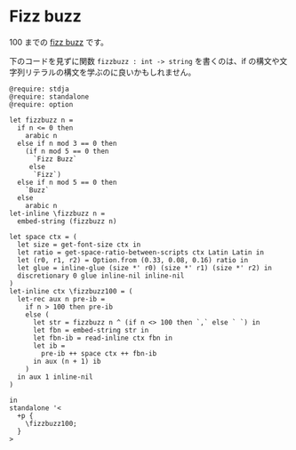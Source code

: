 # Fizz buzz

100 までの [fizz buzz](https://ja.wikipedia.org/wiki/Fizz_Buzz) です。

下のコードを見ずに関数 `fizzbuzz : int -> string` を書くのは、if の構文や文字列リテラルの構文を学ぶのに良いかもしれません。

<div class="result-size-full" markdown="1">

```satysfi
@require: stdja
@require: standalone
@require: option

let fizzbuzz n =
  if n <= 0 then
    arabic n
  else if n mod 3 == 0 then
    (if n mod 5 == 0 then
      `Fizz Buzz`
     else
      `Fizz`)
  else if n mod 5 == 0 then
    `Buzz`
  else
    arabic n
let-inline \fizzbuzz n =
  embed-string (fizzbuzz n)

let space ctx = (
  let size = get-font-size ctx in
  let ratio = get-space-ratio-between-scripts ctx Latin Latin in
  let (r0, r1, r2) = Option.from (0.33, 0.08, 0.16) ratio in
  let glue = inline-glue (size *' r0) (size *' r1) (size *' r2) in
  discretionary 0 glue inline-nil inline-nil
)
let-inline ctx \fizzbuzz100 = (
  let-rec aux n pre-ib =
    if n > 100 then pre-ib
    else (
      let str = fizzbuzz n ^ (if n <> 100 then `,` else ` `) in
      let fbn = embed-string str in
      let fbn-ib = read-inline ctx fbn in
      let ib =
        pre-ib ++ space ctx ++ fbn-ib
      in aux (n + 1) ib
    )
  in aux 1 inline-nil
)

in
standalone '<
  +p {
    \fizzbuzz100;
  }
>
```

</div>
